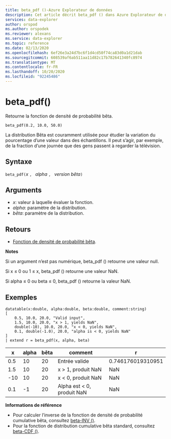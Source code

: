 ```yaml
---
title: beta_pdf ()-Azure Explorateur de données
description: Cet article décrit beta_pdf () dans Azure Explorateur de données.
services: data-explorer
author: orspod
ms.author: orspodek
ms.reviewer: alexans
ms.service: data-explorer
ms.topic: reference
ms.date: 02/13/2020
ms.openlocfilehash: 6ef26e3a24d7bc6f1d4cd50f74ca83d0a1d21dab
ms.sourcegitcommit: 608539af6ab511aa11d82c17b782641340fc8974
ms.translationtype: MT
ms.contentlocale: fr-FR
ms.lasthandoff: 10/20/2020
ms.locfileid: "92245486"
---
```

# <a name="beta_pdf"></a>beta_pdf()

Retourne la fonction de densité de probabilité bêta.

```kusto
beta_pdf(0.2, 10.0, 50.0)
```

La distribution Bêta est couramment utilisée pour étudier la variation du pourcentage d’une valeur dans des échantillons. Il peut s’agir, par exemple, de la fraction d’une journée que des gens passent à regarder la télévision.

## <a name="syntax"></a>Syntaxe

`beta_pdf(`*x* `, ` *alpha* `, ` *version bêta*`)`

## <a name="arguments"></a>Arguments

* *x*: valeur à laquelle évaluer la fonction.
* *alpha*: paramètre de la distribution.
* *bêta*: paramètre de la distribution.

## <a name="returns"></a>Retours

* [Fonction de densité de probabilité bêta](https://en.wikipedia.org/wiki/Beta_distribution#Probability_density_function).

**Notes**

Si un argument n’est pas numérique, beta_pdf () retourne une valeur null.

Si x ≤ 0 ou 1 ≤ x, beta_pdf () retourne une valeur NaN.

Si alpha ≤ 0 ou beta ≤ 0, beta_pdf () retourne la valeur NaN.

## <a name="examples"></a>Exemples

<!-- csl: https://help.kusto.windows.net/Samples -->
```kusto
datatable(x:double, alpha:double, beta:double, comment:string)
[
    0.5, 10.0, 20.0, "Valid input",
    1.5, 10.0, 20.0, "x > 1, yields NaN",
    double(-10), 10.0, 20.0, "x < 0, yields NaN",
    0.1, double(-1.0), 20.0, "alpha is < 0, yields NaN"
]
| extend r = beta_pdf(x, alpha, beta)
```

|x|alpha|bêta|comment|r|
|---|---|---|---|---|
|0.5|10|20|Entrée valide|0.746176019310951|
|1.5|10|20|x > 1, produit NaN|NaN|
|-10|10|20|x < 0, produit NaN|NaN|
|0.1|-1|20|Alpha est < 0, produit NaN|NaN|

**Informations de référence**

* Pour calculer l’inverse de la fonction de densité de probabilité cumulative bêta, consultez [beta-INV ()](./beta-invfunction.md).
* Pour la fonction de distribution cumulative bêta standard, consultez [beta-CDF ()](./beta-cdffunction.md).
